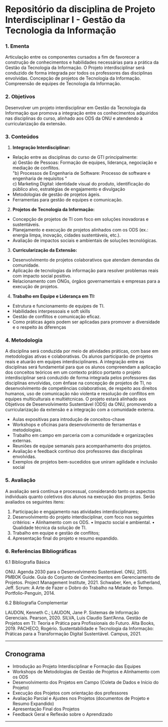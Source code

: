 # Repositório da disciplina de Projeto Interdisciplinar I - Gestão da Tecnologia da Informação

### 1. **Ementa**
Articulação entre os componentes cursados a fim de favorecer a construção de conhecimentos e habilidades necessárias para a prática da Gestão da Tecnologia da Informação. O Projeto interdisciplinar será conduzido de forma integrada por todos os professores das disciplinas envolvidas. Concepção de projetos de Tecnologia da Informação. Compreensão de equipes de Tecnologia da Informação.


### 2. **Objetivos**
Desenvolver um projeto interdisciplinar em Gestão da Tecnologia da Informação que promova a integração entre os conhecimentos adquiridos nas disciplinas do curso, alinhado aos ODS da ONU e atendendo à curricularização da extensão.

### 3. **Conteúdos**			
			
1. **Integração Interdisciplinar:**			
- Relação entre as disciplinas do curso de GTI principalmente:			
a) Gestão de Pessoas: Formação de equipes, liderança, negociação e mediação de conflitos.			
"b) Processos de Engenharia de Software: Processo de software e engenharia de requisitos			"			
c) Marketing Digital: identidade visual do produto, identificação do público alvo, estratégias de engajamento e divulgação 			
- Metodologias de gestão de projetos ágeis.			
- Ferramentas para gestão de equipes e comunicação.			
			
			
2. **Projetos de Tecnologia da Informação:**			
- Concepção de projetos de TI com foco em soluções inovadoras e sustentáveis.			
- Planejamento e execução de projetos alinhados com os ODS (ex.: energia limpa, inovação, cidades sustentáveis, etc.).			
- Avaliação de impactos sociais e ambientais de soluções tecnológicas.			
			
3. **Curricularização da Extensão:**			
- Desenvolvimento de projetos colaborativos que atendam demandas da comunidade.			
- Aplicação de tecnologias da informação para resolver problemas reais com impacto social positivo.			
- Relacionamento com ONGs, órgãos governamentais e empresas para a execução de projetos.			
			
4. **Trabalho em Equipe e Liderança em TI:**			
- Estrutura e funcionamento de equipes de TI.			
- Habilidades interpessoais e soft skills			
- Gestão de conflitos e comunicação eficaz.			
- Como práticas ágeis podem ser aplicadas para promover a diversidade e o respeito às diferenças 			

### 4. **Metodologia**
A disciplina será conduzida por meio de atividades práticas, com base em metodologias ativas e colaborativas. Os alunos participarão de projetos reais e atuarão em equipes interdisciplinares. A integração entre as disciplinas será fundamental para que os alunos compreendam a aplicação dos conceitos teóricos em um contexto prático portanto o projeto interdisciplinar será conduzido de forma integrada pelos professores das disciplinas envolvidas, com ênfase na concepção de projetos de TI, no desenvolvimento de competências colaborativas, de respeito aos direitos humanos, uso de comunicação não violenta e resolução de conflitos em equipes multiculturais e multiétcnicas. O projeto estará alinhado aos Objetivos de Desenvolvimento Sustentável (ODS) da ONU, promovendo a curricularização da extensão e a integração com a comunidade externa.

- Aulas expositivas para introdução de conceitos-chave
- Workshops e oficinas para desenvolvimento de ferramentas e metodologias.
- Trabalho em campo em parceria com a comunidade e organizações externas.
- Reuniões de equipe semanais para acompanhamento dos projetos.
- Avaliação e feedback contínuo dos professores das disciplinas envolvidas.
- Exemplos de projetos bem-sucedidos que uniram agilidade e inclusão social

### 5. **Avaliação**

A avaliação será contínua e processual, considerando tanto os aspectos individuais quanto coletivos dos alunos na execução dos projetos. Serão avaliados os seguintes itens:

1. Participação e engajamento nas atividades interdisciplinares;
2. Desenvolvimento do projeto interdisciplinar, com foco nos seguintes critérios:
• Alinhamento com os ODS.
• Impacto social e ambiental.
• Qualidade técnica da solução de TI.
3. Trabalho em equipe e gestão de conflitos;
4. Apresentação final do projeto e resumo expandido.

### 6. **Referências Bibliográficas**

6.1 Bibliografia Básica

ONU. Agenda 2030 para o Desenvolvimento Sustentável. ONU, 2015.
PMBOK Guide. Guia do Conjunto de Conhecimentos em Gerenciamento de Projetos. Project Management Institute, 2021.
Schwaber, Ken, e Sutherland, Jeff. Scrum: A Arte de Fazer o Dobro do Trabalho na Metade do Tempo. Portfolio-Penguin, 2014.

6.2 Bibliografia Complementar

LAUDON, Kenneth C.; LAUDON, Jane P. Sistemas de Informação Gerenciais. Pearson, 2020.
SILVA, Luis Claudio Sant’Anna. Gestão de Projetos em TI: Teoria e Prática para Profissionais do Futuro. Alta Books, 2019.
PACHECO, Rogério. Sustentabilidade e Tecnologia da Informação: Práticas para a Transformação Digital Sustentável. Campus, 2021.

---

## **Cronograma**

- Introdução ao Projeto Interdisciplinar e Formação das Equipes
- Workshops de Metodologias de Gestão de Projetos e Alinhamento com os ODS
- Desenvolvimento dos Projetos em Campo (Coleta de Dados e Início do Projeto)
- Execução dos Projetos com orientação dos professores
- Avaliação Parcial e Ajustes nos Projetos (documentos de Projeto e Resumo Expandido)
- Apresentação Final dos Projetos
- Feedback Geral e Reflexão sobre o Aprendizado

----------------------------



